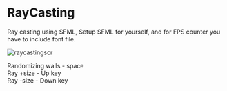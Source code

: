 # RayCasting
Ray casting using SFML,
Setup SFML for yourself, and for FPS counter you have to include font file.

![raycastingscr](https://user-images.githubusercontent.com/58734515/96444658-f12c8180-120e-11eb-9b6a-dd32d20fd522.png)

Randomizing walls - space <br>
Ray +size - Up key <br>
Ray -size - Down key <br>
